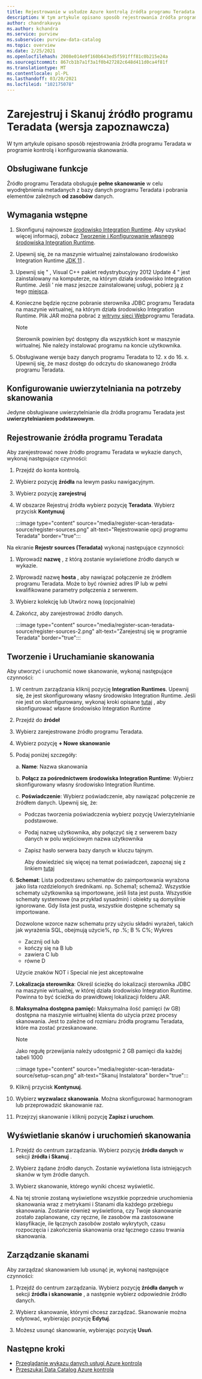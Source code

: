 ```yaml
---
title: Rejestrowanie w usłudze Azure kontrolą źródła programu Teradata i ustawień skanowania (wersja zapoznawcza)
description: W tym artykule opisano sposób rejestrowania źródła programu Teradata w usłudze Azure kontrolą i konfigurowania skanowania.
author: chandrakavya
ms.author: kchandra
ms.service: purview
ms.subservice: purview-data-catalog
ms.topic: overview
ms.date: 2/25/2021
ms.openlocfilehash: 2008e014e9f160b643ed5f591fff81c0b215e24a
ms.sourcegitcommit: 867cb1b7a1f3a1f0b427282c648d411d0ca4f81f
ms.translationtype: MT
ms.contentlocale: pl-PL
ms.lasthandoff: 03/20/2021
ms.locfileid: "102175078"
---
```

# <a name="register-and-scan-teradata-source-preview"></a>Zarejestruj i Skanuj źródło programu Teradata (wersja zapoznawcza)

W tym artykule opisano sposób rejestrowania źródła programu Teradata w programie kontrolą i konfigurowania skanowania.

## <a name="supported-capabilities"></a>Obsługiwane funkcje

Źródło programu Teradata obsługuje **pełne skanowanie** w celu wyodrębnienia metadanych z bazy danych programu Teradata i pobrania elementów zależnych **od zasobów** danych.

## <a name="prerequisites"></a>Wymagania wstępne

1.  Skonfiguruj najnowsze [środowisko Integration Runtime](https://www.microsoft.com/download/details.aspx?id=39717).
    Aby uzyskać więcej informacji, zobacz [Tworzenie i Konfigurowanie własnego środowiska Integration Runtime](https://docs.microsoft.com/azure/data-factory/create-self-hosted-integration-runtime).

2.  Upewnij się, że na maszynie wirtualnej zainstalowano środowisko Integration Runtime [JDK 11](https://www.oracle.com/java/technologies/javase-jdk11-downloads.html) .

3.  Upewnij się \" , Visual C++ pakiet redystrybucyjny 2012 Update 4 \" jest zainstalowany na komputerze, na którym działa środowisko Integration Runtime. Jeśli \' nie masz jeszcze zainstalowanej usługi, pobierz ją z tego [miejsca](https://www.microsoft.com/download/details.aspx?id=30679).

4.  Konieczne będzie ręczne pobranie sterownika JDBC programu Teradata na maszynie wirtualnej, na którym działa środowisko Integration Runtime.
    Plik JAR można pobrać z [witryny sieci Web](https://downloads.teradata.com/)programu Teradata.

    > [!Note]
    > Sterownik powinien być dostępny dla wszystkich kont w maszynie wirtualnej. Nie należy instalować programu na koncie użytkownika.

5.  Obsługiwane wersje bazy danych programu Teradata to 12. x do 16. x. Upewnij się, że masz dostęp do odczytu do skanowanego źródła programu Teradata.

## <a name="setting-up-authentication-for-a-scan"></a>Konfigurowanie uwierzytelniania na potrzeby skanowania

Jedyne obsługiwane uwierzytelnianie dla źródła programu Teradata jest **uwierzytelnianiem podstawowym**.

## <a name="register-a-teradata-source"></a>Rejestrowanie źródła programu Teradata

Aby zarejestrować nowe źródło programu Teradata w wykazie danych, wykonaj następujące czynności:

1.  Przejdź do konta kontrolą.
2.  Wybierz pozycję **źródła** na lewym pasku nawigacyjnym.
3.  Wybierz pozycję **zarejestruj**
4.  W obszarze Rejestruj źródła wybierz pozycję **Teradata**. Wybierz przycisk **Kontynuuj**

    :::image type="content" source="media/register-scan-teradata-source/register-sources.png" alt-text="Rejestrowanie opcji programu Teradata" border="true":::

Na ekranie **Rejestr sources (Teradata)** wykonaj następujące czynności:

1.  Wprowadź **nazwę** , z którą zostanie wyświetlone źródło danych w wykazie.

2.  Wprowadź nazwę **hosta** , aby nawiązać połączenie ze źródłem programu Teradata. Może to być również adres IP lub w pełni kwalifikowane parametry połączenia z serwerem.

3.  Wybierz kolekcję lub Utwórz nową (opcjonalnie)

4.  Zakończ, aby zarejestrować źródło danych.

    :::image type="content" source="media/register-scan-teradata-source/register-sources-2.png" alt-text="Zarejestruj się w programie Teradata" border="true":::

## <a name="creating-and-running-a-scan"></a>Tworzenie i Uruchamianie skanowania

Aby utworzyć i uruchomić nowe skanowanie, wykonaj następujące czynności:

1.  W centrum zarządzania kliknij pozycję **Integration Runtimes**. Upewnij się, że jest skonfigurowany własny środowisko Integration Runtime. Jeśli nie jest on skonfigurowany, wykonaj kroki opisane [tutaj](https://docs.microsoft.com/azure/purview/manage-integration-runtimes) , aby skonfigurować własne środowisko Integration Runtime

2.  Przejdź do **źródeł**

3.  Wybierz zarejestrowane źródło programu Teradata.

4.  Wybierz pozycję **+ Nowe skanowanie**

5.  Podaj poniżej szczegóły:

    a.  **Name**: Nazwa skanowania

    b.  **Połącz za pośrednictwem środowiska Integration Runtime**: Wybierz skonfigurowany własny środowisko Integration Runtime.

    c.  **Poświadczenie**: Wybierz poświadczenie, aby nawiązać połączenie ze źródłem danych. Upewnij się, że:

    -   Podczas tworzenia poświadczenia wybierz pozycję Uwierzytelnianie podstawowe.
    -   Podaj nazwę użytkownika, aby połączyć się z serwerem bazy danych w polu wejściowym nazwa użytkownika
    -   Zapisz hasło serwera bazy danych w kluczu tajnym.

        Aby dowiedzieć się więcej na temat poświadczeń, zapoznaj się z linkiem [tutaj](https://docs.microsoft.com/azure/purview/manage-credentials)

6.  **Schemat**: Lista podzestawu schematów do zaimportowania wyrażona jako lista rozdzielonych średnikami. np. Schema1; schema2. Wszystkie schematy użytkownika są importowane, jeśli lista jest pusta. Wszystkie schematy systemowe (na przykład sysadmin) i obiekty są domyślnie ignorowane. Gdy lista jest pusta, wszystkie dostępne schematy są importowane.

    Dozwolone wzorce nazw schematu przy użyciu składni wyrażeń, takich jak wyrażenia SQL, obejmują użycie%, np .%; B % C%; Wykres
    - Zacznij od lub    
    - kończy się na B lub    
    - zawiera C lub    
    - równe D

    Użycie znaków NOT i Special nie jest akceptowalne

7.  **Lokalizacja sterownika**: Określ ścieżkę do lokalizacji sterownika JDBC na maszynie wirtualnej, w której działa środowisko Integration Runtime. Powinna to być ścieżka do prawidłowej lokalizacji folderu JAR.

8.  **Maksymalna dostępna pamięć:** Maksymalna ilość pamięci (w GB) dostępna na maszynie wirtualnej klienta do użycia przez procesy skanowania. Jest to zależne od rozmiaru źródła programu Teradata, które ma zostać przeskanowane.

    > [!Note] 
    > Jako regułę przewijania należy udostępnić 2 GB pamięci dla każdej tabeli 1000

    :::image type="content" source="media/register-scan-teradata-source/setup-scan.png" alt-text="Skanuj Instalatora" border="true":::

6.  Kliknij przycisk **Kontynuuj**.

7.  Wybierz **wyzwalacz skanowania**. Można skonfigurować harmonogram lub przeprowadzić skanowanie raz.

8.  Przejrzyj skanowanie i kliknij pozycję **Zapisz i uruchom**.

## <a name="viewing-your-scans-and-scan-runs"></a>Wyświetlanie skanów i uruchomień skanowania

1. Przejdź do centrum zarządzania. Wybierz pozycję **źródła danych** w sekcji **źródła i Skanuj** .

2. Wybierz żądane źródło danych. Zostanie wyświetlona lista istniejących skanów w tym źródle danych.

3. Wybierz skanowanie, którego wyniki chcesz wyświetlić.

4. Na tej stronie zostaną wyświetlone wszystkie poprzednie uruchomienia skanowania wraz z metrykami i Stanami dla każdego przebiegu skanowania. Zostanie również wyświetlona, czy Twoje skanowanie zostało zaplanowane, czy ręczne, ile zasobów ma zastosowane klasyfikacje, ile łącznych zasobów zostało wykrytych, czasu rozpoczęcia i zakończenia skanowania oraz łącznego czasu trwania skanowania.

## <a name="manage-your-scans"></a>Zarządzanie skanami

Aby zarządzać skanowaniem lub usunąć je, wykonaj następujące czynności:

1. Przejdź do centrum zarządzania. Wybierz pozycję **źródła danych** w sekcji **źródła i skanowanie** , a następnie wybierz odpowiednie źródło danych.

2. Wybierz skanowanie, którymi chcesz zarządzać. Skanowanie można edytować, wybierając pozycję **Edytuj**.

3. Możesz usunąć skanowanie, wybierając pozycję **Usuń**.

## <a name="next-steps"></a>Następne kroki

- [Przeglądanie wykazu danych usługi Azure kontrolą](how-to-browse-catalog.md)
- [Przeszukaj Data Catalog Azure kontrolą](how-to-search-catalog.md)